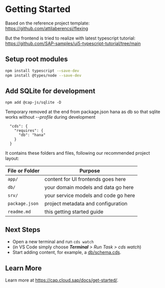 # Getting Started

Based on the reference project template: https://github.com/attilaberencsi/flexing

But the frontend is tried to realize with latest typescript tutorial: https://github.com/SAP-samples/ui5-typescript-tutorial/tree/main


## Setup root modules

```sh
npm install typescript -–save-dev
npm install @types/node --save-dev
```

## Add SQLite for development

`npm add @cap-js/sqlite -D`

Temporary removed at the end from package.json hana as db so that sqlite works without *--profile* during development

```json,
  "cds": {
    "requires": {
      "db": "hana"
    }
  }
```

It contains these folders and files, following our recommended project layout:

File or Folder | Purpose
---------|----------
`app/` | content for UI frontends goes here
`db/` | your domain models and data go here
`srv/` | your service models and code go here
`package.json` | project metadata and configuration
`readme.md` | this getting started guide


## Next Steps

- Open a new terminal and run `cds watch` 
- (in VS Code simply choose _**Terminal** > Run Task > cds watch_)
- Start adding content, for example, a [db/schema.cds](db/schema.cds).


## Learn More

Learn more at https://cap.cloud.sap/docs/get-started/.
